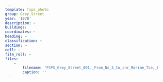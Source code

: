 ```yaml
---
template: fsps_photo
group: Grey_Street
year: '1978'
description: ~
buildings:
coordinates: ~
heading: ~
classification: ~
section: ~
cell: ~
film_roll: ~
files:
    -
        filename: 'FSPS_Grey_Street_001,_From_No_3_to_cnr_Marine_Tce,_Lombardo_Marine_Group,_15-3-C,_1978.png'
        caption: ''
---
```


